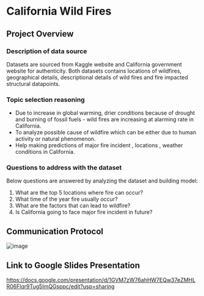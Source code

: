 # California Wild Fires

## Project Overview

### Description of data source

Datasets are sourced from Kaggle website and California government website for authenticity. Both datasets contains locations of wildfires, geographical details, descriptional details of wild fires and fire impacted structural datapoints. 

### Topic selection reasoning

- Due to increase in global warming, drier conditions because of drought and burning of fossil fuels - wild fires are increasing at alarming rate in California.
- To analyze possible cause of wildfire which can be either due to human activity or natural phenomenon.
- Help making predictions of major fire incident , locations , weather conditions in California. 

### Questions to address with the dataset

Below questions are answered by analyzing the dataset and building model:

1. What are the top 5 locations where fire can occur?
2. What time of the year fire usually occur?
3. What are the factors that can lead to wildfire?
4. Is California going to face major fire incident in future?

## Communication Protocol

![image](https://user-images.githubusercontent.com/83181834/132966692-1dff4ebd-bddc-46ca-9eaa-4ff9df42ce5b.png)

## Link to Google Slides Presentation

https://docs.google.com/presentation/d/1GVM7zW76ahHW7EQw37eZMHLR06Flqr9Tug5ImQGsppc/edit?usp=sharing
